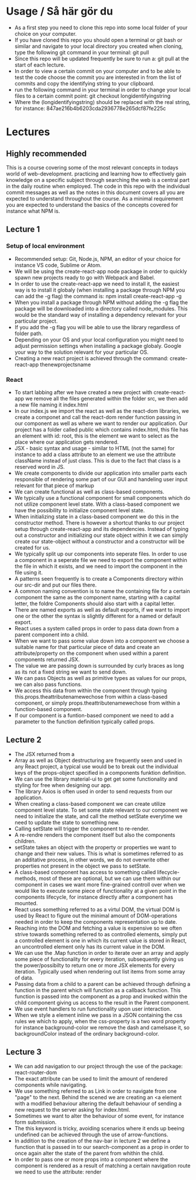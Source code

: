 # Usage / Så här gör du

* As a first step you need to clone this repo into some local folder of your choice on your computer. 
* If you have cloned this repo you should open a terminal or git bash or similar and navigate to your local directory you created when cloning, type the following git command in your terminal: git pull
* Since this repo will be updated frequently be sure to run a: git pull at the start of each lecture.
* In order to view a certain commit on your computer and to be able to test the code choose the commit you are interested in from the list of commits and copy the identifying string to your clipboard.
* run the following command in your terminal in order to change your local files to a certain commit point: git checkout longidentifyingstring
* Where the (longidentifyingstring) should be replaced with the real string, for instance: 847ae216b4b6203cda2936778e265dcf87fe225c

# Lectures

## Highly recommended
This is a course covering some of the most relevant concepts in todays world of web-development. 
practicing and learning how to effectively gain knowledge on a specific subject through searching the web is a central part in the daily routine when employed. The code in this repo with the individual commit messages as well as the notes in this document covers all you are expected to understand throughout the course.
As a minimal requirement you are expected to understand the basics of the concepts covered for instance what NPM is. 

## Lecture 1

### Setup of local environment

* Recommended setup: Git, Node.js, NPM, an editor of your choice for instance VS code, Sublime or Atom.
* We will be using the create-react-app node package in order to quickly spawn new projects ready to go with Webpack and Babel.
* In order to use the create-react-app we need to install it, the easiest way is to install it globaly (when installing a package through NPM you can add the -g flag) the command is: npm install create-react-app -g
* When you install a package through NPM without adding the -g flag the package will be downloaded into a directory called node_modules. This would be the standard way of installing a dependency relevant for your particular project.
* If you add the -g flag you will be able to use the library regardless of folder path.
* Depending on your OS and your local configuration you might need to adjust permission settings when installing a package globaly. Google your way to the solution relevant for your particular OS. 
* Creating a new react project is achieved through the command: create-react-app thenewprojectsname

### React

* To start labbing after we have created a new project with create-react-app we remove all the files generated within the folder src, we then add a new file naming it index.html
* In our index.js we import the react as well as the react-dom libraries, we create a componet and call the react-dom render function passing in our component as well as where we want to render our application. Our project has a folder called public which contains index.html, this file has an element with id: root, this is the element we want to select as the place where our application gets rendered.
* JSX - basic syntax and usage - similar to HTML (not the same) for instance to add a class attribute to an element we use the attribute className instead of just class. This is due to the fact that class is a reserved word in JS.
* We create components to divide our application into smaller parts each responsible of rendering some part of our GUI and handeling user input relevant for that piece of markup
* We can create functional as well as class-based components. 
* We typically use a functional component for small components which do not utilize component level state. With a class-based component we have the possibility to initialize component level state.
* When initializing state in a class-based component we do this in the constructor method. There is however a shortcut thanks to our project setup through create-react-app and its dependencies. Instead of typing out a constructor and initializing our state object within it we can simply create our state-object without a constructor and a constructor will be created for us.
* We typically split up our components into seperate files. In order to use a component in a seperate file we need to export the component within the file in which it exists, and we need to import the component in the file using it.
* A patterns seen frequently is to create a Components directory within our src-dir and put our files there. 
* A common naming convention is to name the containing file for a certain component the same as the component name, starting with a capital letter, the foldre Components should also start with a capital letter.
* There are named exports as well as default exports, if we want to import one or the other the syntax is slightly different for a named or default export.
* React uses a system called props in order to pass data down from a parent component into a child.
* When we want to pass some value down into a component we choose a suitable name for that particular piece of data and create an attribute/property on the component when used within a parent components returned JSX.
* The value we are passing down is surrounded by curly braces as long as its not a fixed string we want to send down.
* We can pass Objects as well as primitive types as values for our props, we can also pass functions.
* We access this data from within the component through typing this.props.theattributenamewechose from within a class-based component, or simply props.theattributenamewechose from within a function-based component.
* If our component is a funtion-based component we need to add a parameter to the function definition typically called props.


## Lecture 2

* The JSX returned from a 
* Array as well as Object destructuring are frequently seen and used in any React project, a typical use would be to break out the individual keys of the props-object specified in a components funktion definition. 
* We can use the library material-ui to get get some functionality and styling for free when designing our app.
* The library Axios is often used in order to send requests from our application.
* When creating a class-based component we can create utilize component level state. To set some state relevant to our component we need to initialize the state, and call the method setState everytime we need to update the state to something new.
* Calling setState will trigger the component to re-render. 
* A re-rendre renders the component itself but also the components children.
* setState takes an object with the property or properties we want to change and their new values. This is what is sometimes referred to as an additative process, in other words, we do not overwrite other properties not present in the object we pass to setState.
* A class-based component has access to something called lifecycle-methods, most of these are optional, but we can use them within our component in cases we want more fine-grained controll over when we would like to execute some piece of functionality at a given point in the components lifecycle, for instance directly after a component has mounted. 
* React uses something referred to as a virtul DOM, the virtual DOM is used by React to figure out the minimal amount of DOM-operations needed in order to keep the components representation up to date.
* Reaching into the DOM and fetching a value is expensive so we often strive towards something referred to as controlled elements, simply put a controlled element is one in which its current value is stored in React, an uncontrolled element only has its current value in the DOM.
* We can use the .Map function in order to iterate over an array and apply some piece of functionality for every iteration, subsequently giving us the power/possibilty to return one or more JSX elements for every iteration. 
Typically used when rendering out list items from some array of data.
* Passing data from a child to a parent can be achieved through defining a function in the parent which will function as a callback function. This function is passed into the component as a prop and invoked within the child component giving us access to the result in the Parent component.
* We use event handlers to run functionality upon user interaction.
* When we style a element inline we pass in a JSON containing the css rules we which to apply, when the css-property is a two word property for instance background-color we remove the dash and camelsase it, so backgroundColor instead of the ordinary background-color.

## Lecture 3

* We can add navigation to our project through the use of the package: react-router-dom
* The exact attribute can be used to limit the amount of rendered components while navigating.
* We use something referred to as Link in order to navigate from one "page" to the next. 
Behind the scened we are creating an <a element with a modified behaviour altering the default behaviour of sending a new request to the server asking for index.html.
* Sometimes we want to alter the behaviour of some event, for instance form submission.
* The this keyword is tricky, avoiding scenarios where it ends up beeing undefined can be achieved through the use of arrow-functions.
* In addition to the creation of the nav-bar in lecture 2 we define a function that is passed in to our search-component as a prop in order to once again alter the state of the parent from whithin the child.
* In order to pass one or more props into a component where the component is rendered as a result of matching a certain navigation route we need to use the attribute: render
